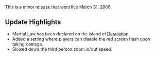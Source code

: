 This is a minor release that went live March 31, 2006.

## Update Highlights

- Martial Law has been declared on the island of
  [Desolation](../locations/Desolation.md).
- Added a setting where players can disable the red screen flash upon taking
  damage.
- Slowed down the third person zoom in/out speed.


